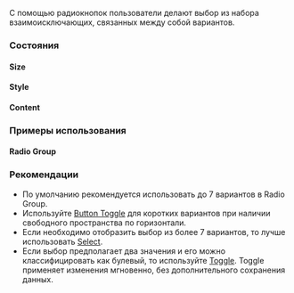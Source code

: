 С помощью радиокнопок пользователи делают выбор из набора взаимоисключающих, связанных между собой вариантов.

### Состояния

#### Size

<!-- example(radio-size) -->

#### Style

<!-- example(radio-style) -->

#### Content

<!-- example(radio-content) -->

### Примеры использования

#### Radio Group

<!-- example(radio-group) -->

### Рекомендации

-   По умолчанию рекомендуется использовать до 7 вариантов в Radio Group.
-   Используйте [Button Toggle](/components/button-toggle/overview) для коротких вариантов при наличии свободного пространства по горизонтали.
-   Если необходимо отобразить выбор из более 7 вариантов, то лучше использовать [Select](/components/select/overview).
-   Если выбор предполагает два значения и его можно классифицировать как булевый, то используйте [Toggle](/components/toggle/overview). Toggle применяет изменения мгновенно, без дополнительного сохранения данных.
